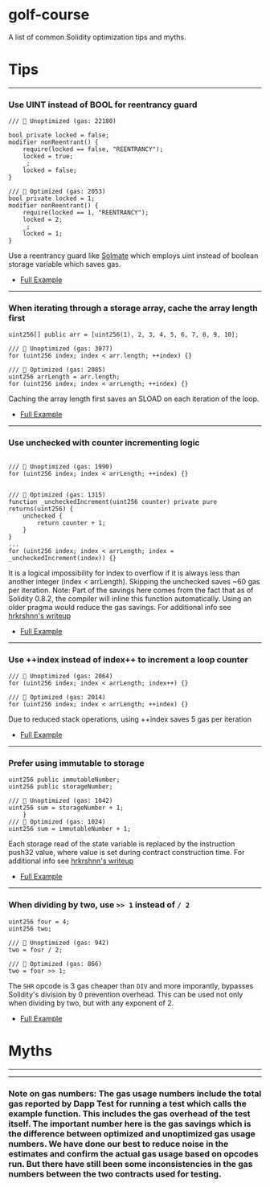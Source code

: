 # golf-course
A list of common Solidity optimization tips and myths.


# Tips

- - - -
### Use UINT instead of BOOL for reentrancy guard ###

```solidity
/// 🤦 Unoptimized (gas: 22180)

bool private locked = false;
modifier nonReentrant() {
    require(locked == false, "REENTRANCY");
    locked = true;
    _;
    locked = false;
}

/// 🚀 Optimized (gas: 2053)
bool private locked = 1;
modifier nonReentrant() {
    require(locked == 1, "REENTRANCY");
    locked = 2;
    _;
    locked = 1;
}
```

Use a reentrancy guard like [Solmate](https://github.com/Rari-Capital/solmate/blob/main/src/utils/ReentrancyGuard.sol) which employs uint instead of boolean storage variable which saves gas.
  - [Full Example](https://github.com/Rari-Capital/golf-course/blob/fc1882bacfec50787d9e9435d59fed4a9091fb21/src/OptimizedReentrancy.sol)

- - - -
### When iterating through a storage array, cache the array length first ###

```solidity
uint256[] public arr = [uint256(1), 2, 3, 4, 5, 6, 7, 8, 9, 10];

/// 🤦 Unoptimized (gas: 3077)
for (uint256 index; index < arr.length; ++index) {}

/// 🚀 Optimized (gas: 2085)
uint256 arrLength = arr.length;
for (uint256 index; index < arrLength; ++index) {}
```
Caching the array length first saves an SLOAD on each iteration of the loop.
  - [Full Example](https://github.com/Rari-Capital/golf-course/blob/fc1882bacfec50787d9e9435d59fed4a9091fb21/src/OptimizedCacheArrLength.sol)

- - - -
### Use unchecked with counter incrementing logic ###

```solidity

/// 🤦 Unoptimized (gas: 1990)
for (uint256 index; index < arrLength; ++index) {}


/// 🚀 Optimized (gas: 1315)
function _uncheckedIncrement(uint256 counter) private pure returns(uint256) {
    unchecked {
        return counter + 1;
    }
}
...
for (uint256 index; index < arrLength; index = _uncheckedIncrement(index)) {}
```
It is a logical impossibility for index to overflow if it is always less than another integer (index < arrLength).  Skipping the unchecked saves ~60 gas per iteration.  Note: Part of the savings here comes from the fact that as of Solidity 0.8.2, the compiler will inline this function automatically.  Using an older pragma would reduce the gas savings. For additional info see [hrkrshnn's writeup](https://gist.github.com/hrkrshnn/ee8fabd532058307229d65dcd5836ddc)
  - [Full Example](https://github.com/Rari-Capital/golf-course/blob/fc1882bacfec50787d9e9435d59fed4a9091fb21/src/OptimizedUncheckedIncrement.sol)


- - - -
### Use ++index instead of index++ to increment a loop counter ###

```solidity
/// 🤦 Unoptimized (gas: 2064)
for (uint256 index; index < arrLength; index++) {}

/// 🚀 Optimized (gas: 2014)
for (uint256 index; index < arrLength; ++index) {}
```
Due to reduced stack operations, using ++index saves 5 gas per iteration
  - [Full Example](https://github.com/Rari-Capital/golf-course/blob/fc1882bacfec50787d9e9435d59fed4a9091fb21/src/OptimizedPlusPlusIndex.sol)

- - - -
### Prefer using immutable to storage ###

```solidity
uint256 public immutableNumber;
uint256 public storageNumber;

/// 🤦 Unoptimized (gas: 1042)
uint256 sum = storageNumber + 1;
    }
/// 🚀 Optimized (gas: 1024)
uint256 sum = immutableNumber + 1;
```
Each storage read of the state variable is replaced by the instruction push32 value, where value is set during contract construction time. For additional info see [hrkrshnn's writeup](https://gist.github.com/hrkrshnn/ee8fabd532058307229d65dcd5836ddc)
  - [Full Example](https://github.com/Rari-Capital/golf-course/blob/fc1882bacfec50787d9e9435d59fed4a9091fb21/src/OptimizedUseImmutable.sol)

- - - -
### When dividing by two, use `>> 1` instead of `/ 2` ###

```solidity
uint256 four = 4;
uint256 two;

/// 🤦 Unoptimized (gas: 942)
two = four / 2;

/// 🚀 Optimized (gas: 866)
two = four >> 1;
```

The `SHR` opcode is 3 gas cheaper than `DIV` and more imporantly, bypasses Solidity's division by 0 prevention overhead.  This can be used not only when dividing by two, but with any exponent of 2.
  - [Full Example](https://github.com/Rari-Capital/golf-course/blob/fc1882bacfec50787d9e9435d59fed4a9091fb21/src/OptimizedDivideByTwo.sol)




# Myths
- - - -

- - - -
### Note on gas numbers:  The gas usage numbers include the total gas reported by Dapp Test for running a test which calls the example function.  This includes the gas overhead of the test itself.  The important number here is the gas savings which is the difference between optimized and unoptimized gas usage numbers.  We have done our best to reduce noise in the estimates and confirm the actual gas usage based on opcodes run.  But there have still been some inconsistencies in the gas numbers between the two contracts used for testing.

